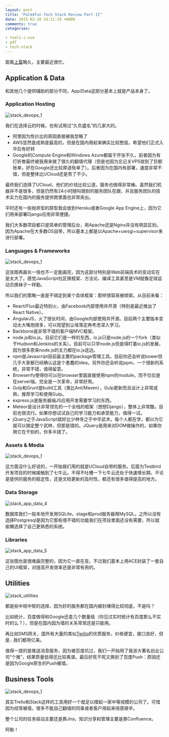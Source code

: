 ```yaml
---
layout: post
title: "Palm4fun Tech Stack Review Part II"
date: 2015-02-20 14:11:19 +0800
comments: true
categories: 

- tools-i-use
- p4f
- tech-stack
---
```


距离[上篇](https://lenciel.com/2015/01/p4f-tech-stack-part-1-devops/)略久，主要最近很忙。

## Application & Data

和其他几个提供辅助的部分不同，App/Data这部分基本上就是产品本身了。

### Application Hosting

![stack_devops_1](/downloads/images/2015_01/p4f_stack_app_data_1.png "Don't touch me...")

我们在选择云的时候，也有试用过“久负盛名”的几家大的。

- 阿里因为性价比的原因直接被我忽略了
- AWS显然是成熟度最高的，但是在国内用起来确实比较憋屈，希望他们正式入华后有好转
- Google的Compute Engine和Windows Azure都属于开张不久，前者因为有打折劵最终被我用来做了很久的翻墙代理（但是也因为忘记关VPS收到了巨额账单，好在Google还比较厚道免单了）。后者因为在国内有部署，速度非常不错，但是整体比UCloud还是贵了不少。

最终我们选择了UCloud，他们的价钱比较公道，服务也做得非常棒。虽然我们机器并不是很多，但是仍然有24小时随叫随到的服务团队在跟，并且服务团队的技术实力在国内的服务提供商里面也非常突出。

平时还有一些抛弃型的原型我会放到Heroku或者Google App Engine上，因为它们用来部署Django应用非常便捷。

我们大多数项目都只是简单的管理后台，用Apache还是Nginx并没有明显区别。因为Apache在大多数OS自带，所以基本上都是以Apache+uwsgi+supervisor来进行部署。

### Languages & Frameworks

![stack_devops_1](/downloads/images/2015_01/p4f_stack_app_data_2.png "Don't touch me...")

这张图再画长一倍也不一定能画完，因为这部分特别是Web前端技术的变动实在是太大了。感觉JavaScript社区换框架、方法论、编译工具甚至是VM就像足球运动员换袜子一样勤。

所以我们的策略一直是不绑定到某个具体框架：那样很容易被绑架。从目前来看：

- React/Flux最近特别火，由Facebook内部使用并开源（特别是最近推出了React Native）。
- AngularJS，火了很长时间，由Google内部使用并开源。目前两个主要版本变动太大嘴炮很多，可以观望到尘埃落定再考虑深入学习。
- Backbone是非常不错的客户端MVC框架。
- node.js和io.js。目前它们是一样的东西，io.js只是node.js的一个fork（类似于Hudson和Jenkins的关系）。目前可以只学node.js但是得盯着io.js的发展，因为很多原来node.js的主力都在io.js这边。
- npm是Javascript目前最主要的package管理工具。目前你还会听说bower但几乎大家都已经确认这是个愚蠢的idea。另外你还会听说jspm，一个很新的系统，非常不错，值得留意。
- Browserify使得你可以在browser里面直接使用npm的module，而不仅仅是在server端。完全是一次革命，非常好用。
- Gulp和Grunt是build工具（类比Ant/Maven），Gulp更新而且设计上非常成熟，推荐学习和使用Gulp。
- express.js是服务器端JS应用开发需要学习的东西。
- Meteor是设计非常领先的一个全栈的框架（想想Django），整体上非常酷，目前也很流行。如果你想试试自己的学习能力和承受能力，值得一试。 
- jQuery之于JavaScript就好比少林寺之于中华武术。每个人都在学，都以为它就可以搞定整个武林，但那是错的。JQuery是用来对DOM做操作的，如果你用它在干别的，你多半错了。

### Assets & Media

![stack_devops_1](/downloads/images/2015_01/p4f_stack_app_data_3.png "Don't touch me...")

这方面没什么好说的，一开始我们用的就是UCloud自带的服务。后面为Testbird开发项目的时候接触到了七牛云。不得不吐槽一下七牛云还处于快速增长期，不论是提供的服务的稳定性，还是文档更新的及时性，都还有很多值得提高的地方。

### Data Storage

![stack_app_data_4](/downloads/images/2015_01/p4f_stack_app_data_4.png "Don't touch me...")

数据库我们一般本地开发用SQLite，stage和prod服务器用MySQL。之所以没有选择Postgresql是因为它那些很不错的功能我们在项目里面还没有需要，所以就偷懒选择了自己更熟悉的系统。

### Libraries

![stack_app_data_5](/downloads/images/2015_01/p4f_stack_app_data_5.png "Don't touch me...")

这张图也是很难画完整的，因为它一直在变。不过我们基本上用ACE封装了一套自己的UI框架，对提高开发效率还是非常有用的。

## Utilities

![stack_utilities](/downloads/images/2015_01/p4f_stack_utilities.png "Don't touch me...")

都是些中规中矩的选择，因为好的服务都在国内被封堵得比较彻底，不是吗？

比如统计，百度做得和Google还差几个数量级（你见过实时统计有百度那么不实时的么？），但是在国内因为墙的关系常常还是只能用。

再比如SMS网关，国外有大量的类似[Twilio](https://www.twilio.com/sms/toll-free)的优质服务，价格便宜，接口良好，但是...我们都用亿美。

值得一提的是推送消息服务，因为被百度坑过，我们一开始用了我浙大著名创业公司“个推”，结果质量低得还比较离谱。最后好死不死又换到了百度Push：原因还是因为Google原生的Push被墙。

## Business Tools

![stack_devops_1](/downloads/images/2015_01/p4f_stack_business_tools.png "Don't touch me...")

其实Trello和Slack这样的工具用好一个就足以撑起一家中等规模的公司了。可惜因为经常被墙，很多不能自己翻墙的同事或者客户用起来倍感艰辛。

整个公司的任务驱动主要还是靠Jira，知识分享和管理主要是靠Confluence。

阿勒！